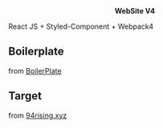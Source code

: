 <div align="center">
<strong>WebSite V4</strong>
</div>

React JS + Styled-Component + Webpack4

## Boilerplate
from [BoilerPlate](https://github.com/kococo-code/React-boilerplate)
## Target
from [94rising.xyz](https://94rising.xyz)

